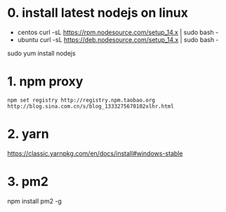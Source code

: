 # 0. install latest nodejs on linux
- centos 
curl -sL https://rpm.nodesource.com/setup_14.x | sudo bash -
- ubuntu
curl -sL https://deb.nodesource.com/setup_14.x | sudo bash -

sudo yum install nodejs
# 1. npm proxy
```
npm set registry http://registry.npm.taobao.org
http://blog.sina.com.cn/s/blog_1333275670102xlhr.html
```
# 2. yarn
https://classic.yarnpkg.com/en/docs/install#windows-stable

# 3. pm2
npm install pm2 -g
